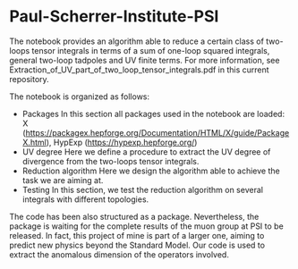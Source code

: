 # Paul-Scherrer-Institute-PSI

The notebook provides an algorithm able to reduce a certain class of two-loops tensor integrals in terms of a sum of one-loop squared integrals, general two-loop tadpoles and UV finite terms. For more information, see Extraction_of_UV_part_of_two_loop_tensor_integrals.pdf in this current repository.

The notebook is organized as follows:
- Packages
In this section all packages used in the notebook are loaded: X (https://packagex.hepforge.org/Documentation/HTML/X/guide/PackageX.html), HypExp (https://hypexp.hepforge.org/)
- UV degree
Here we define a procedure to extract the UV degree of divergence from the two-loops tensor integrals.
- Reduction algorithm
Here we design the algorithm able to achieve the task we are aiming at.
- Testing
In this section, we test the reduction algorithm on several integrals with different topologies.

The code has been also structured as a package. Nevertheless, the package is waiting for the complete results of the muon group at PSI to be released. In fact, this project of mine is part of a larger one, aiming to predict new physics beyond the Standard Model. Our code is used to extract the anomalous dimension of the operators involved. 
